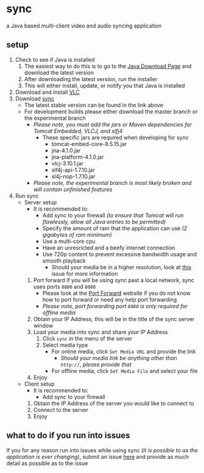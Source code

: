 # sync
a Java based multi-client video and audio syncing application
	
## setup
1. Check to see if Java is installed
	1. The easiest way to do this is to go to the [Java Download Page](https://www.java.com/en/download/) and download the latest version
	2. After downloading the latest version, run the installer
	3. This will either install, update, or notify you that Java is installed
2. Download and install [VLC](http://www.videolan.org/vlc/index.html)
3. Download [sync](https://www.github.com/ajchili/sync/releases)
	* The latest stable version can be found in the link above
	* For development builds please either download the master branch or the experimental branch
		* _Please note, you must add the jars or Maven dependencies for Tomcat Embedded, VLCJ, and slfj4_
			* These specific jars are required when developing for sync
				* tomcat-embed-core-8.5.15.jar
				* jna-4.1.0.jar
				* jna-platform-4.1.0.jar
				* vlcj-3.10.1.jar
				* slf4j-api-1.7.10.jar
				* sl4j-nop-1.7.10.jar
		* _Please note, the experimental branch is most likely broken and will contain unfinished features_
4. Run sync
	* Server setup
		* It is recommended to:
			* Add sync to your firewall _(to ensure that Tomcat will run flawlessly, allow all Java entries to be permitted)_
			* Specify the amount of ram that the application can use _(2 gigabytes of ram minimum)_
			* Use a multi-core cpu
			* Have an unresricted and a beefy internet connection
			* Use 720p content to prevent excessive bandwidth usage and smooth playback
				* Should your media be in a higher resolution, look at [this](https://github.com/ajchili/sync/issues/8) issue for more information
		1. Port forward if you will be using sync past a local network, sync uses ports `8000` and `8080`
			* Please look at the [Port Forward](https://portforward.com/router.htm) website if you do not know how to port forward or need any help port forwarding
			* _Please note, port forwarding port `8080` is only required for offline media_
		2. Obtain your IP Address, this will be in the title of the sync server window
		3. Load your media into sync and share your IP Address
            1. Click `sync` in the menu of the server
            2. Select media type
                * For online media, click `Set Media URL` and provide the link
                    * _Should your media link be anything other than `http://`, please provide that_
                * For offline media, click `Set Media File` and select your file
		4. Enjoy
	* Client setup
		* It is recommended to:
			* Add sync to your firewall
		1. Obtain the IP Address of the server you would like to connect to
		2. Connect to the server
		3. Enjoy
	
## what to do if you run into issues
If you for any reason run into issues while using sync _(it is possible to as the application is ever changing)_, submit an issue [here](https://github.com/ajchili/sync/issues) and provide as much detail as possible as to the issue
